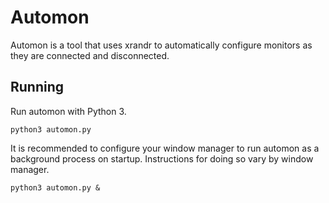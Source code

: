# Automon

Automon is a tool that uses xrandr to automatically configure monitors as they are connected and disconnected.

## Running

Run automon with Python 3.

```
python3 automon.py
```

It is recommended to configure your window manager to run automon as a background process on startup. Instructions for doing so vary by window manager.

```
python3 automon.py &
```

